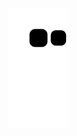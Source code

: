 ![my snake](https://raw.githubusercontent.com/DIY0R/DIY0R/output/github-contribution-grid-snake.svg) 

